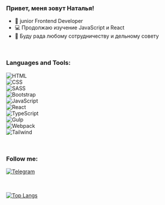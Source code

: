 


### Привет, меня зовут Наталья!  

- :high_brightness: junior Frontend Developer  
- :computer: Продолжаю изучение JavaScript и React  
- :wave: Буду рада любому сотрудничеству и дельному совету  
<br>


### Languages and Tools:

![HTML](https://img.shields.io/badge/-HTML-1F2466?style=for-the-badge&logo=html5&logoColor=E74C3C)<br>
![CSS](https://img.shields.io/badge/-CSS-1F2466?style=for-the-badge&logo=css3&logoColor=3498DB)<br>
![SASS](https://img.shields.io/badge/-SASS-1F2466?style=for-the-badge&logo=sass&logoColor=A569BD)<br>
![Bootstrap](https://img.shields.io/badge/-Bootstrap-1F2466?style=for-the-badge&logo=bootstrap&logoColor=7531F9)<br>
![JavaScript](https://img.shields.io/badge/-JavaScript-1F2466?style=for-the-badge&logo=javascript&logoColor=F39C12 )<br>
![React](https://img.shields.io/badge/-React-1F2466?style=for-the-badge&logo=react&logoColor=00d8ff)<br>
![TypeScript](https://img.shields.io/badge/-TypeScript-1F2466?style=for-the-badge&logo=typescript&logoColor=3178C6)<br>
![Gulp](https://img.shields.io/badge/-Gulp-1F2466?style=for-the-badge&logo=gulp&logoColor=C0392B)<br>
![Webpack](https://img.shields.io/badge/-Webpack-1F2466?style=for-the-badge&logo=webpack&logoColor=8FD6FB)<br>
![Tailwind](https://img.shields.io/badge/-Tailwind-1F2466?style=for-the-badge&logo=tailwind&logoColor=38BDF8)<br>
<!-- ![Python](https://img.shields.io/badge/-Python-1F2466?style=for-the-badge&logo=python&logoColor=FED548)<br> -->
<br>


### Follow me:

<!-- [![Instagram](https://img.shields.io/badge/-Instagram/nata_lia_webdev-1F2466?style=for-the-badge&logo=instagram&logoColor=E82DDC)](https://www.instagram.com/nata_lia_webdev)<br>
[![Twitter](https://img.shields.io/badge/-Twitter/Dv_nn-1F2466?style=for-the-badge&logo=Twitter&logoColor=449CF9)](https://twitter.com/Wind89494188)<br> -->
[![Telegram](https://img.shields.io/badge/-Telegram/Dv_code-1F2466?style=for-the-badge&logo=telegram&logoColor=2A59F8)](https://t.me/Web_pr01)<br>  
<br>


[![Top Langs](https://github-readme-stats.vercel.app/api/top-langs/?username=Dv-nn&layout=compact&theme=radical&count_private)](https://github.com/anuraghazra/github-readme-stats)
